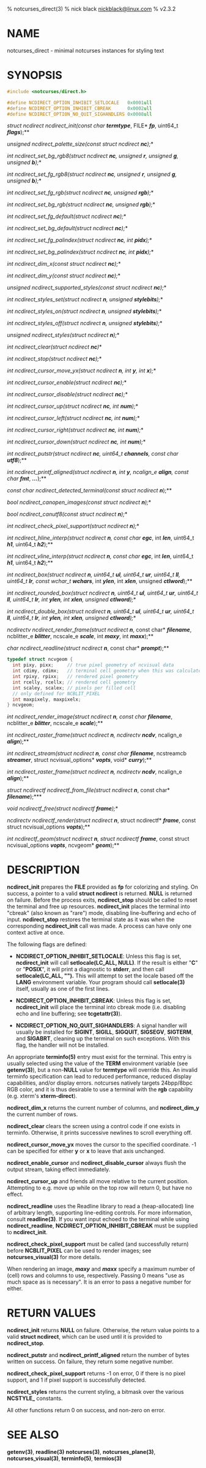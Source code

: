% notcurses_direct(3)
% nick black <nickblack@linux.com>
% v2.3.2

# NAME

notcurses_direct - minimal notcurses instances for styling text

# SYNOPSIS

```c
#include <notcurses/direct.h>

#define NCDIRECT_OPTION_INHIBIT_SETLOCALE   0x0001ull
#define NCDIRECT_OPTION_INHIBIT_CBREAK      0x0002ull
#define NCDIRECT_OPTION_NO_QUIT_SIGHANDLERS 0x0008ull
```

**struct ncdirect* ncdirect_init(const char* ***termtype***, FILE* ***fp***, uint64_t ***flags***);**

**unsigned ncdirect_palette_size(const struct ncdirect* ***nc***);**

**int ncdirect_set_bg_rgb8(struct ncdirect* ***nc***, unsigned ***r***, unsigned ***g***, unsigned ***b***);**

**int ncdirect_set_fg_rgb8(struct ncdirect* ***nc***, unsigned ***r***, unsigned ***g***, unsigned ***b***);**

**int ncdirect_set_fg_rgb(struct ncdirect* ***nc***, unsigned ***rgb***);**

**int ncdirect_set_bg_rgb(struct ncdirect* ***nc***, unsigned ***rgb***);**

**int ncdirect_set_fg_default(struct ncdirect* ***nc***);**

**int ncdirect_set_bg_default(struct ncdirect* ***nc***);**

**int ncdirect_set_fg_palindex(struct ncdirect* ***nc***, int ***pidx***);**

**int ncdirect_set_bg_palindex(struct ncdirect* ***nc***, int ***pidx***);**

**int ncdirect_dim_x(const struct ncdirect* ***nc***);**

**int ncdirect_dim_y(const struct ncdirect* ***nc***);**

**unsigned ncdirect_supported_styles(const struct ncdirect* ***nc***);**

**int ncdirect_styles_set(struct ncdirect* ***n***, unsigned ***stylebits***);**

**int ncdirect_styles_on(struct ncdirect* ***n***, unsigned ***stylebits***);**

**int ncdirect_styles_off(struct ncdirect* ***n***, unsigned ***stylebits***);**

**unsigned ncdirect_styles(struct ncdirect* ***n***);**

**int ncdirect_clear(struct ncdirect* ***nc***)**

**int ncdirect_stop(struct ncdirect* ***nc***);**

**int ncdirect_cursor_move_yx(struct ncdirect* ***n***, int ***y***, int ***x***);**

**int ncdirect_cursor_enable(struct ncdirect* ***nc***);**

**int ncdirect_cursor_disable(struct ncdirect* ***nc***);**

**int ncdirect_cursor_up(struct ncdirect* ***nc***, int ***num***);**

**int ncdirect_cursor_left(struct ncdirect* ***nc***, int ***num***);**

**int ncdirect_cursor_right(struct ncdirect* ***nc***, int ***num***);**

**int ncdirect_cursor_down(struct ncdirect* ***nc***, int ***num***);**

**int ncdirect_putstr(struct ncdirect* ***nc***, uint64_t ***channels***, const char* ***utf8***);**

**int ncdirect_printf_aligned(struct ncdirect* ***n***, int ***y***, ncalign_e ***align***, const char* ***fmt***, ***...***);**

**const char* ncdirect_detected_terminal(const struct ncdirect* ***n***);**

**bool ncdirect_canopen_images(const struct ncdirect* ***n***);**

**bool ncdirect_canutf8(const struct ncdirect* ***n***);**

**int ncdirect_check_pixel_support(struct ncdirect* ***n***);**

**int ncdirect_hline_interp(struct ncdirect* ***n***, const char* ***egc***, int ***len***, uint64_t ***h1***, uint64_t ***h2***);**

**int ncdirect_vline_interp(struct ncdirect* ***n***, const char* ***egc***, int ***len***, uint64_t ***h1***, uint64_t ***h2***);**

**int ncdirect_box(struct ncdirect* ***n***, uint64_t ***ul***, uint64_t ***ur***, uint64_t ***ll***, uint64_t ***lr***, const wchar_t* ***wchars***, int ***ylen***, int ***xlen***, unsigned ***ctlword***);**

**int ncdirect_rounded_box(struct ncdirect* ***n***, uint64_t ***ul***, uint64_t ***ur***, uint64_t ***ll***, uint64_t ***lr***, int ***ylen***, int ***xlen***, unsigned ***ctlword***);**

**int ncdirect_double_box(struct ncdirect* ***n***, uint64_t ***ul***, uint64_t ***ur***, uint64_t ***ll***, uint64_t ***lr***, int ***ylen***, int ***xlen***, unsigned ***ctlword***);**

**ncdirectv* ncdirect_render_frame(struct ncdirect* ***n***, const char* ***filename***, ncblitter_e ***blitter***, ncscale_e ***scale***, int ***maxy***, int ***maxx***);**

**char* ncdirect_readline(struct ncdirect* ***n***, const char* ***prompt***);**

```c
typedef struct ncvgeom {
  int pixy, pixx;     // true pixel geometry of ncvisual data
  int cdimy, cdimx;   // terminal cell geometry when this was calculated
  int rpixy, rpixx;   // rendered pixel geometry
  int rcelly, rcellx; // rendered cell geometry
  int scaley, scalex; // pixels per filled cell
  // only defined for NCBLIT_PIXEL
  int maxpixely, maxpixelx;
} ncvgeom;
```

**int ncdirect_render_image(struct ncdirect* ***n***, const char* ***filename***, ncblitter_e ***blitter***, ncscale_e ***scale***);**

**int ncdirect_raster_frame(struct ncdirect* ***n***, ncdirectv* ***ncdv***, ncalign_e ***align***);**

**int ncdirect_stream(struct ncdirect* ***n***, const char* ***filename***, ncstreamcb ***streamer***, struct ncvisual_options* ***vopts***, void* ***curry***);**

**int ncdirect_raster_frame(struct ncdirect* ***n***, ncdirectv* ***ncdv***, ncalign_e ***align***);**

**struct ncdirectf* ncdirectf_from_file(struct ncdirect* ***n***, const char* ***filename***);***

**void ncdirectf_free(struct ncdirectf* ***frame***);**

**ncdirectv* ncdirectf_render(struct ncdirect* ***n***, struct ncdirectf* ***frame***, const struct ncvisual_options ***vopts***);**

**int ncdirectf_geom(struct ncdirect* ***n***, struct ncdirectf* ***frame***, const struct ncvisual_options ***vopts***, ncvgeom* ***geom***);**


# DESCRIPTION

**ncdirect_init** prepares the **FILE** provided as **fp** for colorizing and
styling. On success, a pointer to a valid **struct ncdirect** is returned.
**NULL** is returned on failure. Before the process exits, **ncdirect_stop**
should be called to reset the terminal and free up resources. **ncdirect_init**
places the terminal into "cbreak" (also known as "rare") mode, disabling
line-buffering and echo of input. **ncdirect_stop** restores the terminal state
as it was when the corresponding **ncdirect_init** call was made. A process
can have only one context active at once.

The following flags are defined:

* **NCDIRECT_OPTION_INHIBIT_SETLOCALE**: Unless this flag is set,
    **ncdirect_init** will call **setlocale(LC_ALL, NULL)**. If the result is
    either "**C**" or "**POSIX**", it will print a diagnostic to **stderr**, and
    then call **setlocale(LC_ALL, "").** This will attempt to set the locale
    based off the **LANG** environment variable. Your program should call
    **setlocale(3)** itself, usually as one of the first lines.

* **NCDIRECT_OPTION_INHIBIT_CBREAK**: Unless this flag is set, **ncdirect_init**
    will place the terminal into cbreak mode (i.e. disabling echo and line
    buffering; see **tcgetattr(3)**).

* **NCDIRECT_OPTION_NO_QUIT_SIGHANDLERS**: A signal handler will usually be
    installed for **SIGINT**, **SIGILL**, **SIGQUIT**, **SIGSEGV**,
    **SIGTERM**, and **SIGABRT**, cleaning up the terminal on such exceptions.
    With this flag, the handler will not be installed.

An appropriate **terminfo(5)** entry must exist for the terminal. This entry is
usually selected using the value of the **TERM** environment variable (see
**getenv(3)**), but a non-**NULL** value for **termtype** will override this. An
invalid terminfo specification can lead to reduced performance, reduced
display capabilities, and/or display errors. notcurses natively targets
24bpp/8bpc RGB color, and it is thus desirable to use a terminal with the
**rgb** capability (e.g. xterm's **xterm-direct**).

**ncdirect_dim_x** returns the current number of columns, and **ncdirect_dim_y**
the current number of rows.

**ncdirect_clear** clears the screen using a control code if one exists in
terminfo. Otherwise, it prints successive newlines to scroll everything off.

**ncdirect_cursor_move_yx** moves the cursor to the specified coordinate. -1 can
be specified for either **y** or **x** to leave that axis unchanged.

**ncdirect_enable_cursor** and **ncdirect_disable_cursor** always flush the
output stream, taking effect immediately.

**ncdirect_cursor_up** and friends all move relative to the current position.
Attempting to e.g. move up while on the top row will return 0, but have no
effect.

**ncdirect_readline** uses the Readline library to read a (heap-allocated)
line of arbitrary length, supporting line-editing controls. For more
information, consult **readline(3)**. If you want input echoed to the
terminal while using **ncdirect_readline**, **NCDIRECT_OPTION_INHIBIT_CBREAK**
must be supplied to **ncdirect_init**.

**ncdirect_check_pixel_support** must be called (and successfully return)
before **NCBLIT_PIXEL** can be used to render images; see
**notcurses_visual(3)** for more details.

When rendering an image, ***maxy*** and ***maxx*** specify a maximum number
of (cell) rows and columns to use, respectively. Passing 0 means "use as much
space as is necessary". It is an error to pass a negative number for either.

# RETURN VALUES

**ncdirect_init** returns **NULL** on failure. Otherwise, the return value
points to a valid **struct ncdirect**, which can be used until it is provided
to **ncdirect_stop**.

**ncdirect_putstr** and **ncdirect_printf_aligned** return the number of bytes
written on success. On failure, they return some negative number.

**ncdirect_check_pixel_support** returns -1 on error, 0 if there is no pixel
support, and 1 if pixel support is successfully detected.

**ncdirect_styles** returns the current styling, a bitmask over the various
**NCSTYLE_** constants.

All other functions return 0 on success, and non-zero on error.

# SEE ALSO

**getenv(3)**,
**readline(3)**
**notcurses(3)**,
**notcurses_plane(3)**,
**notcurses_visual(3)**,
**terminfo(5)**,
**termios(3)**
